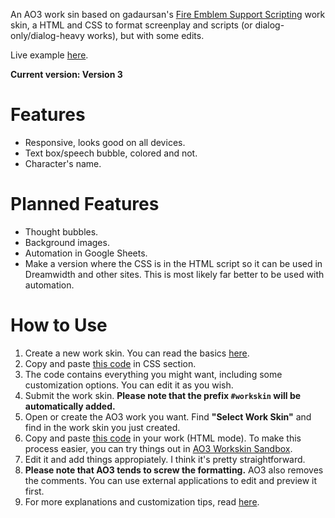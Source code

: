 An AO3 work sin based on gadaursan's [Fire Emblem Support Scripting](https://archiveofourown.org/works/8631214/chapters/21337784) work skin, a HTML and CSS to format screenplay and scripts (or dialog-only/dialog-heavy works), but with some edits.

Live example [here](https://archiveofourown.org/works/24349453/chapters/58715851).

**Current version: Version 3**

# Features
- Responsive, looks good on all devices.
- Text box/speech bubble, colored and not.
- Character's name.

# Planned Features
- Thought bubbles.
- Background images.
- Automation in Google Sheets.
- Make a version where the CSS is in the HTML script so it can be used in Dreamwidth and other sites. This is most likely far better to be used with automation.

# How to Use
1. Create a new work skin. You can read the basics [here](https://archiveofourown.org/faq/tutorial-creating-a-work-skin?language_id=en).
2. Copy and paste [this code](https://github.com/Clover-Zero/ao3-dialogue/blob/main/basic-css.css) in CSS section.
3. The code contains everything you might want, including some customization options. You can edit it as you wish.
4. Submit the work skin. **Please note that the prefix `#workskin` will be automatically added.**
4. Open or create the AO3 work you want. Find **"Select Work Skin"** and find in the work skin you just created.
5. Copy and paste [this code](https://github.com/Clover-Zero/ao3-dialogue/blob/main/basic-html.html) in your work (HTML mode). To make this process easier, you can try things out in [AO3 Workskin Sandbox](https://raw.githack.com/jdm/ao3sandbox/main/index.html).
6. Edit it and add things appropiately. I think it's pretty straightforward.
7. **Please note that AO3 tends to screw the formatting.** AO3 also removes the comments. You can use external applications to edit and preview it first.
8. For more explanations and customization tips, read [here](https://github.com/Clover-Zero/ao3-dialog/blob/main/TIPS.md).
